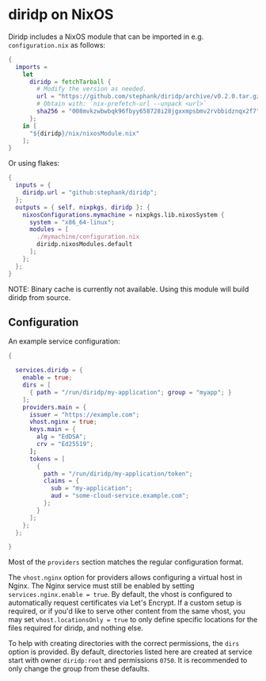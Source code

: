 # diridp on NixOS

Diridp includes a NixOS module that can be imported in e.g. `configuration.nix`
as follows:

```nix
{
  imports =
    let
      diridp = fetchTarball {
        # Modify the version as needed.
        url = "https://github.com/stephank/diridp/archive/v0.2.0.tar.gz";
        # Obtain with: `nix-prefetch-url --unpack <url>`
        sha256 = "008mvkzwbwbqk96fbyy658728i28jgxxmpsbmv2rvbbidznqx2f7";
      };
    in [
      "${diridp}/nix/nixosModule.nix"
    ];
}
```

Or using flakes:

```nix
{
  inputs = {
    diridp.url = "github:stephank/diridp";
  };
  outputs = { self, nixpkgs, diridp }: {
    nixosConfigurations.mymachine = nixpkgs.lib.nixosSystem {
      system = "x86_64-linux";
      modules = [
        ./mymachine/configuration.nix
        diridp.nixosModules.default
      ];
    };
  };
}
```

NOTE: Binary cache is currently not available. Using this module will build
diridp from source.

## Configuration

An example service configuration:

```nix
{

  services.diridp = {
    enable = true;
    dirs = [
      { path = "/run/diridp/my-application"; group = "myapp"; }
    ];
    providers.main = {
      issuer = "https://example.com";
      vhost.nginx = true;
      keys.main = {
        alg = "EdDSA";
        crv = "Ed25519";
      ];
      tokens = [
        {
          path = "/run/diridp/my-application/token";
          claims = {
            sub = "my-application";
            aud = "some-cloud-service.example.com";
          };
        }
      ];
    };
  };

}
```

Most of the `providers` section matches the regular configuration format.

The `vhost.nginx` option for providers allows configuring a virtual host in
Nginx. The Nginx service must still be enabled by setting
`services.nginx.enable = true`. By default, the vhost is configured to
automatically request certificates via Let's Encrypt. If a custom setup is
required, or if you'd like to serve other content from the same vhost, you may
set `vhost.locationsOnly = true` to only define specific locations for the
files required for diridp, and nothing else.

To help with creating directories with the correct permissions, the `dirs`
option is provided. By default, directories listed here are created at service
start with owner `diridp:root` and permissions `0750`. It is recommended to
only change the group from these defaults.
